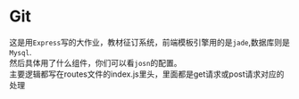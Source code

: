 # Git
  这是用`Express`写的大作业，教材征订系统，前端模板引擎用的是`jade`,数据库则是`Mysql`.  
  然后具体用了什么组件，你们可以看`josn`的配置。  
  主要逻辑都写在routes文件的index.js里头，里面都是get请求或post请求对应的处理
